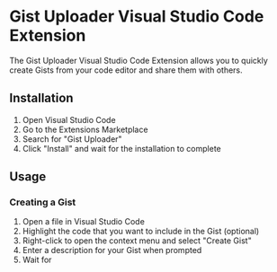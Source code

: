 # Gist Uploader Visual Studio Code Extension

The Gist Uploader Visual Studio Code Extension allows you to quickly create Gists from your code editor and share them with others.

## Installation

1. Open Visual Studio Code
2. Go to the Extensions Marketplace
3. Search for "Gist Uploader"
4. Click "Install" and wait for the installation to complete

## Usage

### Creating a Gist

1. Open a file in Visual Studio Code
2. Highlight the code that you want to include in the Gist (optional)
3. Right-click to open the context menu and select "Create Gist"
4. Enter a description for your Gist when prompted
5. Wait for